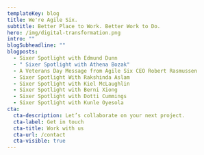 ```yaml
---
templateKey: blog
title: We're Agile Six.
subtitle: Better Place to Work. Better Work to Do.
hero: /img/digital-transformation.png
intro: ""
blogSubheadline: ""
blogposts:
  - Sixer Spotlight with Edmund Dunn
  - " Sixer Spotlight with Athena Bozak"
  - A Veterans Day Message from Agile Six CEO Robert Rasmussen
  - Sixer Spotlight With Rakshinda Aslam
  - Sixer Spotlight with Kiel McLaughlin
  - Sixer Spotlight with Berni Xiong
  - Sixer Spotlight with Dotti Cummings
  - Sixer Spotlight with Kunle Oyesola
cta:
  cta-description: Let’s collaborate on your next project.
  cta-label: Get in touch
  cta-title: Work with us
  cta-url: /contact
  cta-visible: true
---
```

